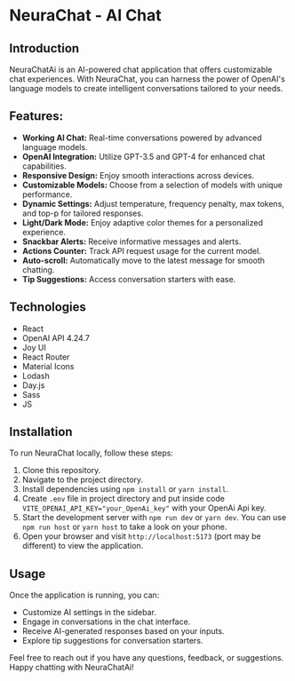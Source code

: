 # NeuraChat - AI Chat

## Introduction

NeuraChatAi is an AI-powered chat application that offers customizable chat experiences. With NeuraChat, you can harness the power of OpenAI's language models to create intelligent conversations tailored to your needs.

## Features:
- **Working AI Chat:** Real-time conversations powered by advanced language models.
- **OpenAI Integration:** Utilize GPT-3.5 and GPT-4 for enhanced chat capabilities.
- **Responsive Design:** Enjoy smooth interactions across devices.
- **Customizable Models:** Choose from a selection of models with unique performance.
- **Dynamic Settings:** Adjust temperature, frequency penalty, max tokens, and top-p for tailored responses.
- **Light/Dark Mode:** Enjoy adaptive color themes for a personalized experience.
- **Snackbar Alerts:** Receive informative messages and alerts.
- **Actions Counter:** Track API request usage for the current model.
- **Auto-scroll:** Automatically move to the latest message for smooth chatting.
- **Tip Suggestions:** Access conversation starters with ease.

## Technologies

* React
* OpenAI API 4.24.7
* Joy UI
* React Router
* Material Icons
* Lodash
* Day.js
* Sass
* JS

## Installation

To run NeuraChat locally, follow these steps:

1. Clone this repository.
2. Navigate to the project directory.
3. Install dependencies using `npm install` or `yarn install`.
4. Create `.env` file in project directory and put inside code `VITE_OPENAI_API_KEY="your_OpenAi_key"` with your OpenAi Api key.
5. Start the development server with `npm run dev` or `yarn dev`. You can use `npm run host` or `yarn host` to take a look on your phone.
6. Open your browser and visit `http://localhost:5173` (port may be different) to view the application.

## Usage

Once the application is running, you can:

- Customize AI settings in the sidebar.
- Engage in conversations in the chat interface.
- Receive AI-generated responses based on your inputs.
- Explore tip suggestions for conversation starters.


Feel free to reach out if you have any questions, feedback, or suggestions. Happy chatting with NeuraChatAi!
